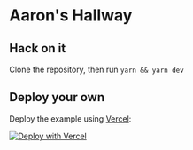 # Aaron's Hallway

## Hack on it

Clone the repository, then run `yarn && yarn dev`

## Deploy your own

Deploy the example using [Vercel](https://vercel.com):

[![Deploy with Vercel](https://vercel.com/button)](https://vercel.com/import/project?template=https://github.com/AAorris/hallway/tree/main)
